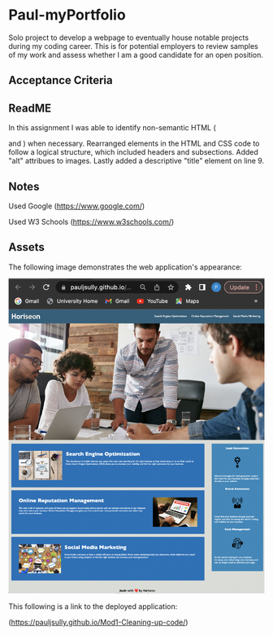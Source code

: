 # Paul-myPortfolio

Solo project to develop a webpage to eventually house notable projects during my coding career. This is for potential employers to review samples of my work and assess whether I am a good candidate for an open position.


## Acceptance Criteria



## ReadME

In this assignment I was able to identify non-semantic HTML (<div> and <span>) when necessary. Rearranged elements in the HTML and CSS code to follow a logical structure, which included headers and subsections. Added "alt" attribues to images. Lastly added a descriptive "title" element on line 9.

## Notes

Used Google (https://www.google.com/)

Used W3 Schools (https://www.w3schools.com/)

## Assets

The following image demonstrates the web application's appearance:

<!-- <img src='./assets/images/Screen Shot 2023-08-24 at 3.22.09 AM.png' /> -->
![ALT text](https://github.com/pauljsully/Mod1-Cleaning-up-code/blob/main/assets/images/Screen%20Shot%202023-08-24%20at%203.22.09%20AM.png?raw=true>)

This following is a link to the deployed application:

(https://pauljsully.github.io/Mod1-Cleaning-up-code/)

